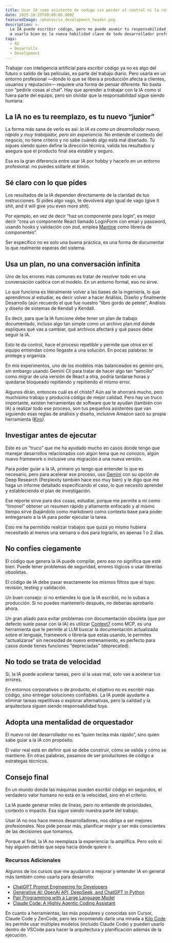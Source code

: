 ```yaml
---
title: Usar IA como asistente de codigo sin perder el control ni la responsabilidad
date: 2025-10-25T00:00:00.000Z
featuredImage: /photos/ia_development_header.png
description: >-
  La IA puede escribir código, pero no puede asumir tu responsabilidad. Aprender
  a usarla bien es la nueva habilidad clave de todo desarrollador profesional.
tags:
  - AI
  - Desarrollo
  - Development
---
```


Trabajar con inteligencia artificial para escribir código ya no es algo del futuro o salido de las películas, es parte del trabajo diario. Pero usarla en un entorno profesional —donde lo que se libera a producción afecta a clientes, usuarios y reputación— requiere una forma de pensar diferente. No basta con “pedirle cosas al chat”. Hay que aprender a trabajar con la IA como si fuera parte del equipo, pero sin olvidar que la responsabilidad sigue siendo humana.

## La IA no es tu reemplazo, es tu nuevo “junior”

La forma más sana de verlo es así: *la IA es como un desarrollador nuevo, rápido y muy trabajador, pero sin experiencia*. No entiende el contexto del negocio, no tiene criterio y no sabe cuándo algo está mal diseñado. Tú sigues siendo quien define la dirección técnica, valida los resultados y asegura que el producto final sea estable y seguro.

Esa es la gran diferencia entre usar IA por hobby y hacerlo en un entorno profesional: no puedes soltarle el timón.

## Sé claro con lo que pides

Los resultados de la IA dependen directamente de la claridad de tus instrucciones. Si pides algo vago, te devolverá algo igual de vago (give it shit, and it will give you even more shit).

Por ejemplo, en vez de decir “haz un componente para login”, es mejor decir “crea un componente React llamado LoginForm con email y password, usando hooks y validación con zod, emplea [Mantine](https://mantine.dev/) como librería de componentes”.

Ser específico no es solo una buena práctica, es una forma de documentar lo que realmente esperas del sistema.

## Usa un plan, no una conversación infinita

Uno de los errores más comunes es tratar de resolver todo en una conversación caótica con el modelo. En un entorno formal, eso no sirve.

Lo que funciona es literalmente volver a las bases de la ingeniería, lo que aprendimos al estudiar, es decir volver a hacer Análisis, Diseño y finalmente Desarrollo (aún recuerdo el que fue nuestro “libro gordo de petete”, Análisis y diseño de sistemas de Kendall y Kendall.  

Es decir, para que la IA funcione debe tener un plan de trabajo documentado, incluso algo tan simple como un archivo plan.md donde expliques qué vas a cambiar, qué archivos afectará y qué pasos debe seguir la IA.

Esto te da control, hace el proceso repetible y permite que otros en el equipo entiendan cómo llegaste a una solución. En pocas palabras: te protege y organiza.

En mis experimentos, uno de los modelos más balanceados es gemini-pro, sin embargo usando Gemini Cli para tratar de hacer algo tan “sencillo” como migrar  de una versión de React a otra, podría tardarse horas y quedarse bloqueado repitiendo y repitiendo el mismo error.

Algunos dirán, entonces cuál es el chiste? Aún así te ahorrará mucho, pero muchísimo trabajo y producirá código de mejor calidad.  Pero hay un truco importante, existen herramientas de software que te ayudan (también con IA) a realizar todo ese proceso, son tus pequeños asistentes que van siguiendo esas reglas de análisis y diseño, inclusive Amazon sacó su propia herramienta ([Kiro](https://kiro.dev/)).

## Investigar antes de ejecutar

Este es un “truco” que me ha ayudado mucho en casos donde tengo que manejar desarrollos relacionados con algún tema que no conozco, algún nuevo framework o inclusive una migración a una nueva versión.

Para poder guiar a la IA, primero yo tengo que entender lo que es necesario, pero para acelerar ese proceso, uso [Gemini](https://gemini.google.com/) con su opción de Deep Research (Perplexity también hace eso muy bien) y le digo que me haga un informe detallado especificando el caso, lo que necesito aprender y estableciendo el plan de investigación.

Ese reporte sirve para dos cosas, estudiar, porque me permite a mi como “timonel” obtener un resumen rápido y altamente enfocado y al mismo tiempo sirve (bajándolo como markdown) como contexto base para poder entregarselo a la IA para poder ejecutar la tarea.

Esto me ha permitido realizar trabajos que quizá yo mismo hubiera necesitado al menos una semana o dos para lograrlo, en apenas 1 o 2 días.

## No confíes ciegamente

El código que genera la IA puede compilar, pero eso no significa que esté bien. Puede tener problemas de seguridad, errores lógicos o usar librerías obsoletas.

El código de IA debe pasar exactamente los mismos filtros que el tuyo: revisión, testing y validación.

Un buen consejo: si no entiendes lo que la IA escribió, no lo subas a producción. Si no puedes mantenerlo después, no deberías aprobarlo ahora.

Un gran aliado para evitar problemas con documentación obsoleta (que por defecto suele pasar con la IA) es utilizar [Context7](https://context7.com/) como MCP, es una herramienta que le permite al LLM buscar la documentación actualizada sobre el lenguaje, framework o librería que estás usando, le permites “actualizarse” sin necesidad de nuevo entrenamiento, es perfecto para casos donde tienes funciones “depreciadas” (deprecated).

## No todo se trata de velocidad

Sí, la IA puede acelerar tareas, pero si la usas mal, solo vas a acelerar tus errores.

En entornos corporativos o de producto, el objetivo no es escribir más código, sino entregar soluciones confiables. La IA puede ayudarte a eliminar tareas repetitivas o explorar alternativas, pero la calidad y la arquitectura siguen siendo responsabilidad tuya.

## Adopta una mentalidad de orquestador

El nuevo rol del desarrollador no es “quien teclea más rápido”, sino quien sabe guiar a la IA con propósito.

El valor real está en definir qué se debe construir, cómo se valida y cómo se mantiene. En otras palabras, pasamos de ser productores de código a estrategas técnicos.

## Consejo final

En un mundo donde las máquinas pueden escribir código en segundos, el verdadero valor humano no está en la velocidad, sino en el criterio.

La IA puede generar miles de líneas, pero no entiende de prioridades, contexto o impacto. Esa sigue siendo nuestra parte del trabajo.

Usar IA no nos hace menos desarrolladores, nos obliga a ser mejores profesionales. Nos pide pensar más, planificar mejor y ser más conscientes de las decisiones que tomamos.

Porque al final, la IA no reemplaza la experiencia: la amplifica. Pero solo si hay alguien detrás que sepa hacia dónde quiere ir.

### Recursos Adicionales

Algunos de los cursos que me ayudaron a mejorar y entender IA en general más también como usarla para desarrollo:

* [ChatGPT Prompt Engineering for Developers](https://learn.deeplearning.ai/courses/chatgpt-prompt-eng)
* [Generative AI: OpenAI API, DeepSeek, and ChatGPT in Python](https://www.udemy.com/course/genai-openai-chatgpt/)
* [Pair Programming with a Large Language Model](https://learn.deeplearning.ai/courses/pair-programming-llm)
* [Claude Code: A Highly Agentic Coding Assistant](https://learn.deeplearning.ai/courses/claude-code-a-highly-agentic-coding-assistant)

En cuanto a herramientas, las más populares y conocidas son Cursor, Claude Code y ZenCode, pero les recomiendo darle una mirada a [Kilo Code](https://kilocode.ai/) les permite usar múltiples modelos (incluido Claude Code) y pueden usarlo dentro de VSCode para hacer la arquitectura y planificación además de la ejecución.

